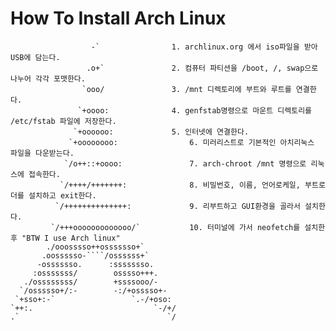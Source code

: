 How To Install Arch Linux
=========================

                      -` 				1. archlinux.org 에서 iso파일을 받아 USB에 담는다. 
                     .o+` 				2. 컴퓨터 파티션을 /boot, /, swap으로 나누어 각각 포맷한다. 
                    `ooo/  				3. /mnt 디렉토리에 부트와 루트를 연결한다.
                   `+oooo:				4. genfstab명령으로 마운트 디렉토리를 /etc/fstab 파일에 저장한다. 
                  `+oooooo:				5. 인터넷에 연결한다. 
                 `+oooooooo:				6. 미러리스트로 기본적인 아치리눅스 파일을 다운받는다. 
                `/o++::+oooo:				7. arch-chroot /mnt 명령으로 리눅스에 접속한다. 
               `/++++/+++++++:  			8. 비밀번호, 이름, 언어로케일, 부트로더를 설치하고 exit한다.  
              `/++++++++++++++:  			9. 리부트하고 GUI환경을 골라서 설치한다. 
             `/+++ooooooooooooo/` 			10. 터미널에 가서 neofetch를 설치한 후 "BTW I use Arch linux"  
            ./ooosssso++osssssso+`  
           .oossssso-````/ossssss+`  
          -osssssso.      :ssssssso. 		 
         :osssssss/        osssso+++.  
       ./ossssssss/        +ssssooo/-   
      `/ossssso+/:-        -:/+osssso+-  
     `+sso+:-`                 `.-/+oso:  
    `++:.                           `-/+/  
    .`                                 `/












